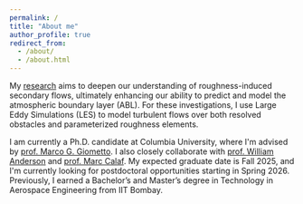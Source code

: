 ```yaml
---
permalink: /
title: "About me"
author_profile: true
redirect_from: 
  - /about/
  - /about.html
---
```


My [research](https://atharvasathe12.github.io/research/) aims to deepen our understanding of roughness-induced secondary flows, ultimately enhancing our ability to predict and model the atmospheric boundary layer (ABL).
For these investigations, I use Large Eddy Simulations (LES) to model turbulent flows over both resolved obstacles and parameterized roughness elements.

I am currently a Ph.D. candidate at Columbia University, where I'm advised by [prof. Marco G. Giometto](https://www.civil.columbia.edu/content/marco-giovanni-giometto).
I also closely collaborate with [prof. William Anderson](https://me.utdallas.edu/people/faculty/william-anderson/) and [prof. Marc Calaf](https://www.mech.utah.edu/directory/faculty/marc-calaf/).
My expected graduate date is Fall 2025, and I'm currently looking for postdoctoral opportunities starting in Spring 2026.
Previously, I earned a Bachelor’s and Master’s degree in Technology in Aerospace Engineering from IIT Bombay.